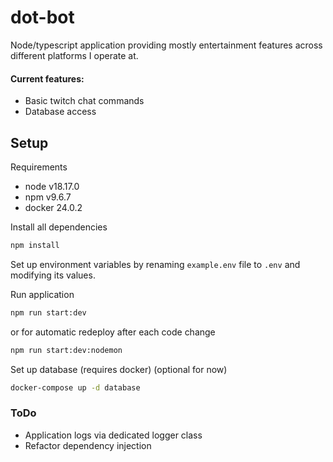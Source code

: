 # dot-bot

Node/typescript application providing mostly entertainment features across different platforms I operate at.

#### Current features:
 - Basic twitch chat commands
 - Database access

## Setup

Requirements
- node v18.17.0
- npm v9.6.7
- docker 24.0.2

Install all dependencies

```bash
npm install
```

Set up environment variables by renaming `example.env` file to `.env` and modifying its values.

Run application
```bash
npm run start:dev
```
or for automatic redeploy after each code change 
```bash
npm run start:dev:nodemon
```

Set up database (requires docker) (optional for now)
```bash
docker-compose up -d database
```

### ToDo
- Application logs via dedicated logger class
- Refactor dependency injection
